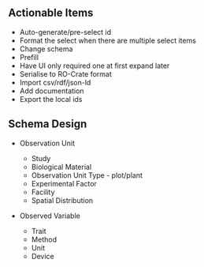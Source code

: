 ## Actionable Items 
- Auto-generate/pre-select id 
- Format the select when there are multiple select items 
- Change schema 
- Prefill 
- Have UI only required one at first expand later 
- Serialise to RO-Crate format 
- Import csv/rdf/json-ld 
- Add documentation 
- Export the local ids 


## Schema Design 
- Observation Unit 
    - Study 
    - Biological Material 
    - Observation Unit Type - plot/plant 
    - Experimental Factor 
    - Facility
    - Spatial Distribution 


- Observed Variable 
    - Trait 
    - Method 
    - Unit 
    - Device 